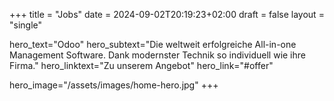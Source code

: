 +++
title = "Jobs"
date = 2024-09-02T20:19:23+02:00
draft = false
layout = "single"

hero_text="Odoo"
hero_subtext="Die weltweit erfolgreiche All-in-one Management Software. Dank modernster Technik so individuell wie ihre Firma."
hero_linktext="Zu unserem Angebot"
hero_link="#offer"

hero_image="/assets/images/home-hero.jpg"
+++
